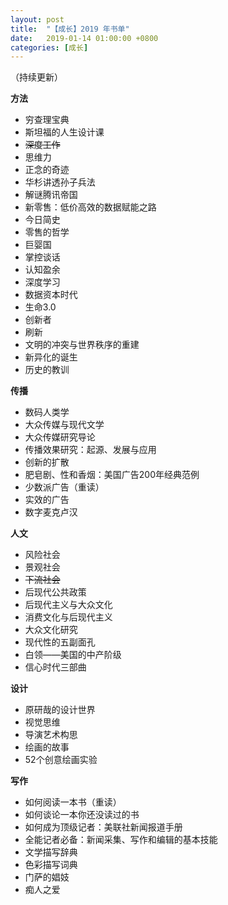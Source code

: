 ```yaml
---
layout: post
title:  "【成长】2019 年书单"
date:   2019-01-14 01:00:00 +0800
categories: [成长]
---
```


（持续更新）

**方法**

* 穷查理宝典
* 斯坦福的人生设计课
* ~~深度工作~~
* 思维力
* 正念的奇迹
* 华杉讲透孙子兵法
* 解谜腾讯帝国
* 新零售：低价高效的数据赋能之路
* 今日简史
* 零售的哲学
* 巨婴国
* 掌控谈话
* 认知盈余
* 深度学习
* 数据资本时代
* 生命3.0
* 创新者
* 刷新
* 文明的冲突与世界秩序的重建
* 新异化的诞生
* 历史的教训

**传播**

* 数码人类学
* 大众传媒与现代文学
* 大众传媒研究导论
* 传播效果研究：起源、发展与应用
* 创新的扩散
* 肥皂剧、性和香烟：美国广告200年经典范例
* 少数派广告（重读）
* 实效的广告
* 数字麦克卢汉

**人文**

* 风险社会
* 景观社会
* ~~下流社会~~
* 后现代公共政策
* 后现代主义与大众文化
* 消费文化与后现代主义
* 大众文化研究
* 现代性的五副面孔
* 白领——美国的中产阶级
* 信心时代三部曲

**设计**

* 原研哉的设计世界
* 视觉思维
* 导演艺术构思
* 绘画的故事
* 52个创意绘画实验

**写作**

* 如何阅读一本书（重读）
* 如何谈论一本你还没读过的书
* 如何成为顶级记者：美联社新闻报道手册
* 全能记者必备：新闻采集、写作和编辑的基本技能
* 文学描写辞典
* 色彩描写词典
* 门萨的娼妓
* 痴人之爱

